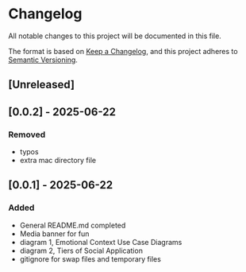 # Changelog

All notable changes to this project will be documented in this file.

The format is based on [Keep a Changelog](https://keepachangelog.com/en/1.1.0/),
and this project adheres to [Semantic Versioning](https://semver.org/spec/v2.0.0.html).

## [Unreleased]

## [0.0.2] - 2025-06-22

### Removed

 - typos
 - extra mac directory file

## [0.0.1] - 2025-06-22

### Added

 - General README.md completed
 - Media banner for fun
 - diagram 1, Emotional Context Use Case Diagrams
 - diagram 2, Tiers of Social Application
 - gitignore for swap files and temporary files
